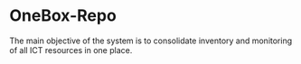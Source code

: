 # OneBox-Repo
The main objective of the system is to consolidate inventory and monitoring of all ICT resources in one place.
